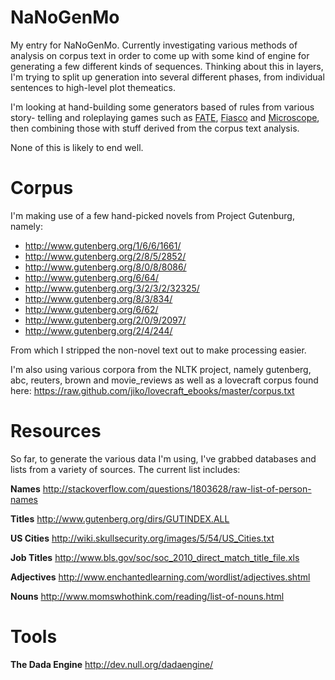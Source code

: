# NaNoGenMo

My entry for NaNoGenMo. Currently investigating various methods of analysis on
corpus text in order to come up with some kind of engine for generating a few
different kinds of sequences. Thinking about this in layers, I'm trying to split
up generation into several different phases, from individual sentences to
high-level plot themeatics.

I'm looking at hand-building some generators based of rules from various story-
telling and roleplaying games such as [FATE][1], [Fiasco][2] and [Microscope][3], then 
combining those with stuff derived from the corpus text analysis.

None of this is likely to end well.

# Corpus

I'm making use of a few hand-picked novels from Project Gutenburg, namely:

 * http://www.gutenberg.org/1/6/6/1661/
 * http://www.gutenberg.org/2/8/5/2852/
 * http://www.gutenberg.org/8/0/8/8086/
 * http://www.gutenberg.org/6/64/
 * http://www.gutenberg.org/3/2/3/2/32325/
 * http://www.gutenberg.org/8/3/834/
 * http://www.gutenberg.org/6/62/
 * http://www.gutenberg.org/2/0/9/2097/
 * http://www.gutenberg.org/2/4/244/

From which I stripped the non-novel text out to make processing easier.

I'm also using various corpora from the NLTK project, namely gutenberg, abc, 
reuters, brown and movie_reviews as well as a lovecraft corpus found here:
https://raw.github.com/jiko/lovecraft_ebooks/master/corpus.txt

[1]:http://fate-srd.com/
[2]:http://www.bullypulpitgames.com/games/fiasco/
[3]:http://www.lamemage.com/microscope/

# Resources

So far, to generate the various data I'm using, I've grabbed databases and
lists from a variety of sources. The current list includes:

**Names**
http://stackoverflow.com/questions/1803628/raw-list-of-person-names

**Titles**
http://www.gutenberg.org/dirs/GUTINDEX.ALL

**US Cities**
http://wiki.skullsecurity.org/images/5/54/US_Cities.txt

**Job Titles**
http://www.bls.gov/soc/soc_2010_direct_match_title_file.xls

**Adjectives**
http://www.enchantedlearning.com/wordlist/adjectives.shtml

**Nouns**
http://www.momswhothink.com/reading/list-of-nouns.html

# Tools

**The Dada Engine**
http://dev.null.org/dadaengine/